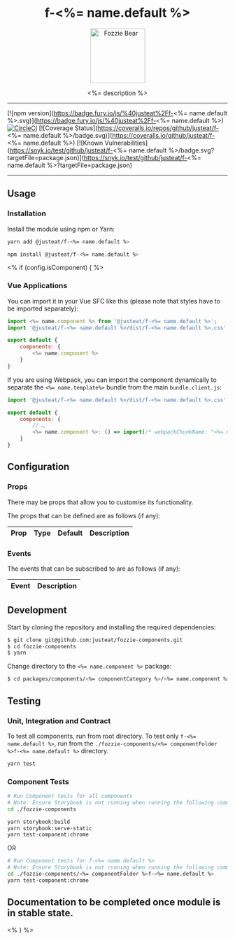 <div align="center">

# f-<%= name.default %>

<img width="125" alt="Fozzie Bear" src="../../../../bear.png" />

<%= description %>

</div>

---

[![npm version](https://badge.fury.io/js/%40justeat%2Ff-<%= name.default %>.svg)](https://badge.fury.io/js/%40justeat%2Ff-<%= name.default %>)
[![CircleCI](https://circleci.com/gh/justeat/fozzie-components.svg?style=svg)](https://circleci.com/gh/justeat/workflows/fozzie-components)
[![Coverage Status](https://coveralls.io/repos/github/justeat/f-<%= name.default %>/badge.svg)](https://coveralls.io/github/justeat/f-<%= name.default %>)
[![Known Vulnerabilities](https://snyk.io/test/github/justeat/f-<%= name.default %>/badge.svg?targetFile=package.json)](https://snyk.io/test/github/justeat/f-<%= name.default %>?targetFile=package.json)

---

## Usage

### Installation

Install the module using npm or Yarn:

```sh
yarn add @justeat/f-<%= name.default %>
```

```sh
npm install @justeat/f-<%= name.default %>
```

<% if (config.isComponent) { %>

### Vue Applications

You can import it in your Vue SFC like this (please note that styles have to be imported separately):

```js
import <%= name.component %> from '@justeat/f-<%= name.default %>';
import '@justeat/f-<%= name.default %>/dist/f-<%= name.default %>.css';

export default {
    components: {
        <%= name.component %>
    }
}
```

If you are using Webpack, you can import the component dynamically to separate the `<%= name.template%>` bundle from the main `bundle.client.js`:

```js
import '@justeat/f-<%= name.default %>/dist/f-<%= name.default %>.css';

export default {
    components: {
        // …
        <%= name.component %>: () => import(/* webpackChunkName: "<%= name.template%>" */ '@justeat/f-<%= name.default %>')
    }
}
```

## Configuration

### Props

There may be props that allow you to customise its functionality.

The props that can be defined are as follows (if any):

| Prop  | Type  | Default | Description |
| ----- | ----- | ------- | ----------- |

### Events

The events that can be subscribed to are as follows (if any):

| Event | Description |
| ----- | ----------- |

## Development

Start by cloning the repository and installing the required dependencies:

```sh
$ git clone git@github.com:justeat/fozzie-components.git
$ cd fozzie-components
$ yarn
```

Change directory to the `<%= name.component %>` package:

```sh
$ cd packages/components/<%= componentCategory %>/<%= name.component %>
```

## Testing

### Unit, Integration and Contract

To test all components, run from root directory.
To test only `f-<%= name.default %>`, run from the `./fozzie-components/<%= componentFolder %>f-<%= name.default %>` directory.

```sh
yarn test
```

### Component Tests

```bash
# Run Component tests for all components
# Note: Ensure Storybook is not running when running the following commands
cd ./fozzie-components

yarn storybook:build
yarn storybook:serve-static
yarn test-component:chrome
```

OR

```bash
# Run Component tests for f-<%= name.default %>
# Note: Ensure Storybook is not running when running the following commands
cd ./fozzie-components/<%= componentFolder %>f-<%= name.default %>
yarn test-component:chrome
```
## Documentation to be completed once module is in stable state.

<% } %>
